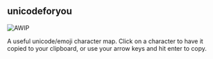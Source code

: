 ## unicodeforyou

![AWIP](https://unpkg.com/vvwip/AWIP.svg)

A useful unicode/emoji character map. Click on a character to have it copied to your clipboard, or use your arrow keys and hit enter to copy.
